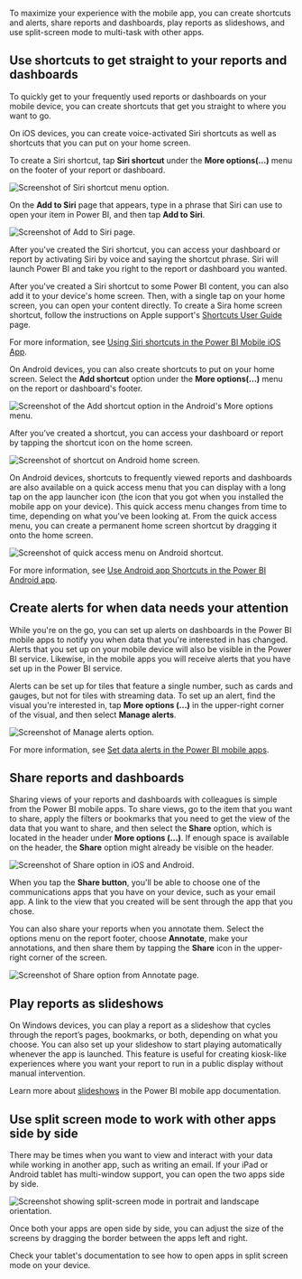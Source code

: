 To maximize your experience with the mobile app, you can create shortcuts and alerts, share reports and dashboards, play reports as slideshows, and use split-screen mode to multi-task with other apps.

## Use shortcuts to get straight to your reports and dashboards

To quickly get to your frequently used reports or dashboards on your mobile device, you can create shortcuts that get you straight to where you want to go.

On iOS devices, you can create voice-activated Siri shortcuts as well as shortcuts that you can put on your home screen.

To create a Siri shortcut, tap **Siri shortcut** under the **More options(...)** menu on the footer of your report or dashboard.

![Screenshot of Siri shortcut menu option.](../media/4-maximize-your-experience/power-bi-mobile-app-create-siri-shortcut.png)
 
On the **Add to Siri** page that appears, type in a phrase that Siri can use to open your item in Power BI, and then tap **Add to Siri**.

![Screenshot of Add to Siri page.](../media/4-maximize-your-experience/power-bi-mobile-app-create-add-to-siri.png)
 
After you've created the Siri shortcut, you can access your dashboard or report by activating Siri by voice and saying the shortcut phrase. Siri will launch Power BI and take you right to the report or dashboard you wanted.

After you've created a Siri shortcut to some Power BI content, you can also add it to your device's home screen. Then, with a single tap on your home screen, you can open your content directly. To create a Sira home screen shortcut, follow the instructions on Apple support's [Shortcuts User Guide](https://support.apple.com/en-il/guide/shortcuts/apd735880972/ios) page.

For more information, see [Using Siri shortcuts in the Power BI Mobile iOS App](/power-bi/consumer/mobile/mobile-apps-ios-siri-shortcuts).

On Android devices, you can also create shortcuts to put on your home screen. Select the **Add shortcut** option under the **More options(...)** menu on the report or dashboard's footer.

![Screenshot of the Add shortcut option in the Android's More options menu.](../media/4-maximize-your-experience/power-bi-mobile-app-create-android-shortcut.png)
              
After you’ve created a shortcut, you can access your dashboard or report by tapping the shortcut icon on the home screen.

![Screenshot of shortcut on Android home screen.](../media/4-maximize-your-experience/power-bi-mobile-app-android-home-screen-shortcut.png)
 
On Android devices, shortcuts to frequently viewed reports and dashboards are also available on a quick access menu that you can display with a long tap on the app launcher icon (the icon that you got when you installed the mobile app on your device). This quick access menu changes from time to time, depending on what you've been looking at. From the quick access menu, you can create a permanent home screen shortcut by dragging it onto the home screen.

![Screenshot of quick access menu on Android shortcut.](../media/4-maximize-your-experience/power-bi-mobile-app-android-home-screen-quick-access-shortcut.png)
 
For more information, see [Use Android app Shortcuts in the Power BI Android app](/power-bi/consumer/mobile/mobile-app-quick-access-shortcuts).

## Create alerts for when data needs your attention

While you're on the go, you can set up alerts on dashboards in the Power BI mobile apps to notify you when data that you're interested in has changed. Alerts that you set up on your mobile device will also be visible in the Power BI service. Likewise, in the mobile apps you will receive alerts that you have set up in the Power BI service.

Alerts can be set up for tiles that feature a single number, such as cards and gauges, but not for tiles with streaming data.
To set up an alert, find the visual you're interested in, tap **More options (...)** in the upper-right corner of the visual, and then select **Manage alerts**. 
 
![Screenshot of Manage alerts option.](../media/4-maximize-your-experience/power-bi-mobile-app-manage-alerts.png)

For more information, see [Set data alerts in the Power BI mobile apps](/power-bi/consumer/mobile/mobile-set-data-alerts-in-the-mobile-apps).

## Share reports and dashboards 

Sharing views of your reports and dashboards with colleagues is simple from the Power BI mobile apps. To share views, go to the item that you want to share, apply the filters or bookmarks that you need to get the view of the data that you want to share, and then select the **Share** option, which is located in the header under **More options (...)**. If enough space is available on the header, the **Share** option might already be visible on the header. 

![Screenshot of Share option in iOS and Android.](../media/4-maximize-your-experience/power-bi-mobile-app-share-icons.png)
 
When you tap the **Share button**, you'll be able to choose one of the communications apps that you have on your device, such as your email app. A link to the view that you created will be sent through the app that you chose.
 
You can also share your reports when you annotate them. Select the options menu on the report footer, choose **Annotate**, make your annotations, and then share them by tapping the **Share** icon in the upper-right corner of the screen.

![Screenshot of Share option from Annotate page.](../media/4-maximize-your-experience/power-bi-mobile-app-annotate-share.png)
 
## Play reports as slideshows

On Windows devices, you can play a report as a slideshow that cycles through the report’s pages, bookmarks, or both, depending on what you choose. You can also set up your slideshow to start playing automatically whenever the app is launched. This feature is useful for creating kiosk-like experiences where you want your report to run in a public display without manual intervention.

Learn more about [slideshows](/power-bi/consumer/mobile/mobile-windows-10-app-presentation-mode#slideshows) in the Power BI mobile app documentation.

## Use split screen mode to work with other apps side by side

There may be times when you want to view and interact with your data while working in another app, such as writing an email. If your iPad or Android tablet has multi-window support, you can open the two apps side by side.

![Screenshot showing split-screen mode in portrait and landscape orientation.](../media/4-maximize-your-experience/power-bi-mobile-app-split-screen.png)
 
Once both your apps are open side by side, you can adjust the size of the screens by dragging the border between the apps left and right.

Check your tablet's documentation to see how to open apps in split screen mode on your device.